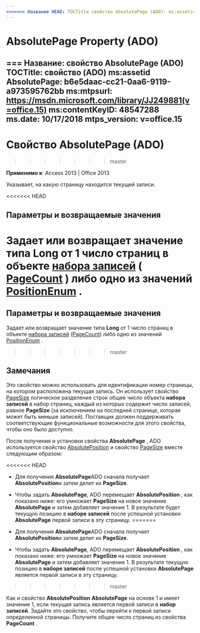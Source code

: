```yaml
---
<<<<<<< Название HEAD: TOCTitle свойство AbsolutePage (ADO): ms:assetid свойство AbsolutePage (ADO): b6e5daac-cc21-0aa6-9119-a973595762bb ms:mtpsurl: https://msdn.microsoft.com/library/JJ249881(v=office.15) ms:contentKeyID: 48547288 ms.date: 09/18/2015 mtps_version: v = Office.15
---
```


# <a name="absolutepage-property-ado"></a>AbsolutePage Property (ADO)

=== Название: свойство AbsolutePage (ADO) TOCTitle: свойство (ADO) ms:assetid AbsolutePage: b6e5daac-cc21-0aa6-9119-a973595762bb ms:mtpsurl: https://msdn.microsoft.com/library/JJ249881(v=office.15) ms:contentKeyID: 48547288 ms.date: 10/17/2018 mtps_version: v=office.15
---

# <a name="absolutepage-property-ado"></a>Свойство AbsolutePage (ADO)
>>>>>>> master

**Применимо к**: Access 2013 | Office 2013

Указывает, на какую страницу находится текущей записи.

<<<<<<< HEAD
## <a name="settings-and-return-values"></a>Параметры и возвращаемые значения

<a name="sets-or-returns-a-long-value-from-1-to-the-number-of-pages-in-the-recordsetrecordset-object-adomd-object--pagecountpagecount-property-adomd--or-returns-one-of-the-positionenumpositionenummd-values"></a>Задает или возвращает значение типа **Long** от 1 число страниц в объекте [набора записей](recordset-object-ado.md) ( [PageCount](pagecount-property-ado.md) ) либо одно из значений [PositionEnum](positionenum.md) .
=======
## <a name="settings-and-return-values"></a>Параметры и возвращаемые значения

Задает или возвращает значение типа **Long** от 1 число страниц в объекте [набора записей](recordset-object-ado.md) ([PageCount](pagecount-property-ado.md)) либо одно из значений [PositionEnum](positionenum.md) .
>>>>>>> master

## <a name="remarks"></a>Замечания

Это свойство можно использовать для идентификации номер страницы, на котором расположена текущая запись. Он использует свойство [PageSize](pagesize-property-ado.md) логическое разделение строк общее число объекта **набора записей** в набор страниц, каждый из которых содержит число записей, равное **PageSize** (за исключением на последней странице, которая может быть меньше записей). Поставщик должен поддерживать соответствующие функциональные возможности для этого свойства, чтобы оно было доступно.

После получения и установки свойства **AbsolutePage** , ADO используется свойство [AbsolutePosition](absoluteposition-property-ado.md) и свойство [PageSize](pagesize-property-ado.md) вместе следующим образом:

<<<<<<< HEAD
  - Для получения **AbsolutePage**ADO сначала получает **AbsolutePosition**и затем делит их **PageSize**.

  - Чтобы задать **AbsolutePage**, ADO перемещает **AbsolutePosition** , как показано ниже: его умножает **PageSize** на новое значение **AbsolutePage** и затем добавляет значение 1. В результате будет текущую позицию в **наборе записей** после успешной установки **AbsolutePage** первой записи в эту страницу.
=======
- Для получения **AbsolutePage**ADO сначала получает **AbsolutePosition**и затем делит их **PageSize**.

- Чтобы задать **AbsolutePage**, ADO перемещает **AbsolutePosition** , как показано ниже: его умножает **PageSize** на новое значение **AbsolutePage** и затем добавляет значение 1. В результате текущую позицию в **наборе записей** после успешной установки **AbsolutePage** является первой записи в эту страницу.
>>>>>>> master

Как и свойство **AbsolutePosition** **AbsolutePage** на основе 1 и имеет значение 1, если текущая запись является первой записи в **набор записей**. Задайте это свойство, чтобы перейти к первой записи определенной страницы. Получите общее число страниц из свойства **PageCount** .

